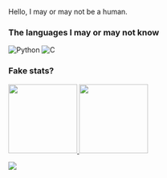 <!--
**Binomial-theorem/Binomial-theorem** is a ✨ _special_ ✨ repository because its `README.md` (this file) appears on your GitHub profile.

Here are some ideas to get you started:

- 🔭 I’m currently working on ...
- 🌱 I’m currently learning ...
- 👯 I’m looking to collaborate on ...
- 🤔 I’m looking for help with ...
- 💬 Ask me about ...
- 📫 How to reach me: ...
- 😄 Pronouns: ...
- ⚡ Fun fact: ...
-->

Hello, I may or may not be a human. 

### The languages I may or may not know

![Python](https://img.shields.io/badge/-Python-4B8BBE?&logo=Python&logoColor=fff)
![C](https://img.shields.io/badge/-C-888?&logo=C&logoColor=fff)

### Fake stats?

<a href="https://github.com/Binomial-theorem">
  <img height="137px" src="https://github-readme-stats.vercel.app/api/top-langs/?username=Binomial-theorem&hide=html,java&hide_title=true&hide_border=true&layout=compact&langs_count=6&theme=dracula" />
  <img height="137px" src="https://github-readme-stats.vercel.app/api?username=Binomial-theorem&hide_title=true&hide_border=true&show_icons=true&include_all_commits=true&count_private=true&line_height=21&theme=dracula" />
</a>

![](https://komarev.com/ghpvc/?username=Binomial-theorem&color=ff69b4)
